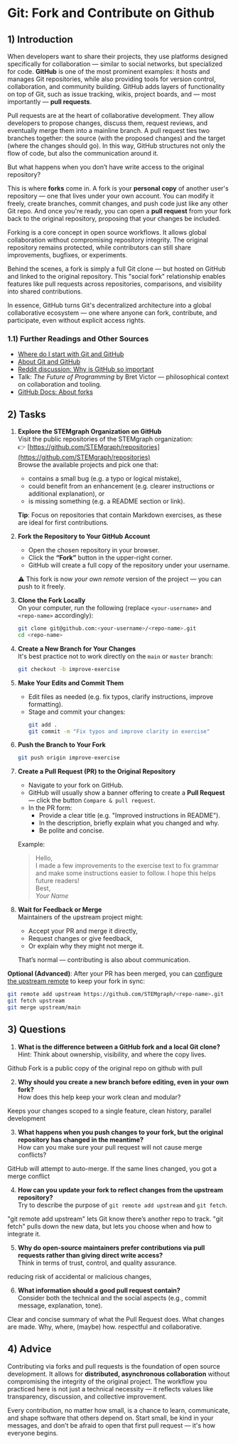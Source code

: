 <!---
{
  "depends_on": [],
  "author": ["Tabea Röthemeyer","Stephan Bökelmann"],
  "first_used": "2025-04-02",
  "keywords": ["learning", "exercises", "github", "git"]
}
--->

# Git: Fork and Contribute on Github

## 1) Introduction
When developers want to share their projects, they use platforms designed specifically for collaboration — similar to social networks, but specialized for code. **GitHub** is one of the most prominent examples: it hosts and manages Git repositories, while also providing tools for version control, collaboration, and community building. GitHub adds layers of functionality on top of Git, such as issue tracking, wikis, project boards, and — most importantly — **pull requests**.

Pull requests are at the heart of collaborative development. They allow developers to propose changes, discuss them, request reviews, and eventually merge them into a mainline branch. A pull request ties two branches together: the source (with the proposed changes) and the target (where the changes should go). In this way, GitHub structures not only the flow of code, but also the communication around it.

But what happens when you don’t have write access to the original repository?

This is where **forks** come in. A fork is your **personal copy** of another user's repository — one that lives under your own account. You can modify it freely, create branches, commit changes, and push code just like any other Git repo. And once you're ready, you can open a **pull request** from your fork back to the original repository, proposing that your changes be included.

Forking is a core concept in open source workflows. It allows global collaboration without compromising repository integrity. The original repository remains protected, while contributors can still share improvements, bugfixes, or experiments.

Behind the scenes, a fork is simply a full Git clone — but hosted on GitHub and linked to the original repository. This "social fork" relationship enables features like pull requests across repositories, comparisons, and visibility into shared contributions.

In essence, GitHub turns Git's decentralized architecture into a global collaborative ecosystem — one where anyone can fork, contribute, and participate, even without explicit access rights.

### 1.1) Further Readings and Other Sources
- [Where do I start with Git and GitHub](https://docs.github.com/en/get-started/start-your-journey/about-github-and-git#where-do-i-start)
- [About Git and GitHub](https://docs.github.com/en/get-started/start-your-journey/about-github-and-git)
- [Reddit discussion: Why is GitHub so important](https://www.reddit.com/r/learnprogramming/comments/wg463w/why_is_github_so_important/)
- Talk: *The Future of Programming* by Bret Victor — philosophical context on collaboration and tooling.
- [GitHub Docs: About forks](https://docs.github.com/en/get-started/quickstart/fork-a-repo)

## 2) Tasks

1. **Explore the STEMgraph Organization on GitHub**  
   Visit the public repositories of the STEMgraph organization:  
   👉 [https://github.com/STEMgraph/repositories](https://github.com/STEMgraph/repositories)  
   Browse the available projects and pick one that:
   - contains a small bug (e.g. a typo or logical mistake),
   - could benefit from an enhancement (e.g. clearer instructions or additional explanation), or
   - is missing something (e.g. a README section or link).

   **Tip**: Focus on repositories that contain Markdown exercises, as these are ideal for first contributions.

2. **Fork the Repository to Your GitHub Account**  
   - Open the chosen repository in your browser.
   - Click the **“Fork”** button in the upper-right corner.
   - GitHub will create a full copy of the repository under your username.

   ⚠️ This fork is now *your own remote* version of the project — you can push to it freely.

3. **Clone the Fork Locally**  
   On your computer, run the following (replace `<your-username>` and `<repo-name>` accordingly):
   ```bash
   git clone git@github.com:<your-username>/<repo-name>.git
   cd <repo-name>
   ```

4. **Create a New Branch for Your Changes**  
   It's best practice not to work directly on the `main` or `master` branch:
   ```bash
   git checkout -b improve-exercise
   ```

5. **Make Your Edits and Commit Them**  
   - Edit files as needed (e.g. fix typos, clarify instructions, improve formatting).
   - Stage and commit your changes:
     ```bash
     git add .
     git commit -m "Fix typos and improve clarity in exercise"
     ```

6. **Push the Branch to Your Fork**  
   ```bash
   git push origin improve-exercise
   ```

7. **Create a Pull Request (PR) to the Original Repository**  
   - Navigate to your fork on GitHub.
   - GitHub will usually show a banner offering to create a **Pull Request** — click the button `Compare & pull request`.
   - In the PR form:
     - Provide a clear title (e.g. "Improved instructions in README").
     - In the description, briefly explain what you changed and why.
     - Be polite and concise.

   Example:
   > Hello,  
   > I made a few improvements to the exercise text to fix grammar and make some instructions easier to follow. I hope this helps future readers!  
   > Best,  
   > *Your Name*

8. **Wait for Feedback or Merge**  
   Maintainers of the upstream project might:
   - Accept your PR and merge it directly,
   - Request changes or give feedback,
   - Or explain why they might not merge it.

   That’s normal — contributing is also about communication.



**Optional (Advanced)**: After your PR has been merged, you can [configure the upstream remote](https://docs.github.com/en/get-started/quickstart/fork-a-repo#syncing-your-fork) to keep your fork in sync:
```bash
git remote add upstream https://github.com/STEMgraph/<repo-name>.git
git fetch upstream
git merge upstream/main
```

## 3) Questions

1. **What is the difference between a GitHub fork and a local Git clone?**  
   Hint: Think about ownership, visibility, and where the copy lives.

  Github Fork is a public copy of the original repo on github with pull

2. **Why should you create a new branch before editing, even in your own fork?**  
   How does this help keep your work clean and modular?

Keeps your changes scoped to a single feature, clean history, parallel development

3. **What happens when you push changes to your fork, but the original repository has changed in the meantime?**  
   How can you make sure your pull request will not cause merge conflicts?

  GitHub will attempt to auto-merge. If the same lines changed, you got a merge conflict

4. **How can you update your fork to reflect changes from the upstream repository?**  
   Try to describe the purpose of `git remote add upstream` and `git fetch`.

"git remote add upstream" lets Git know there’s another repo to track.
"git fetch" pulls down the new data, but lets you choose when and how to integrate it.

5. **Why do open-source maintainers prefer contributions via pull requests rather than giving direct write access?**  
   Think in terms of trust, control, and quality assurance.

  reducing risk of accidental or malicious changes, 

6. **What information should a good pull request contain?**  
   Consider both the technical and the social aspects (e.g., commit message, explanation, tone).

Clear and concise summary of what the Pull Request does.
What changes are made. Why, where, (maybe) how.
respectful and collaborative.


## 4) Advice

Contributing via forks and pull requests is the foundation of open source development. It allows for **distributed, asynchronous collaboration** without compromising the integrity of the original project. The workflow you practiced here is not just a technical necessity — it reflects values like transparency, discussion, and collective improvement.

Every contribution, no matter how small, is a chance to learn, communicate, and shape software that others depend on. Start small, be kind in your messages, and don’t be afraid to open that first pull request — it's how everyone begins.
